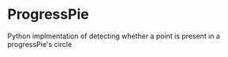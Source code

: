 # ProgressPie
Python implmentation of detecting whether a point is present in a progressPie's circle
